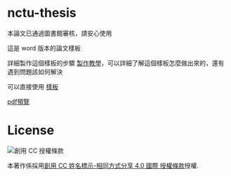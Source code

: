 # nctu-thesis

本論文已通過圖書館審核，請安心使用

這是 word 版本的論文樣板

詳細製作這個樣板的步驟 [製作教學](./tutorial)，可以詳細了解這個樣板怎麼做出來的，還有遇到問題該如何解決

可以直接使用 [樣板](./master-thesis.docx)

[pdf預覽](./master-thesis.pdf)

# License

![創用 CC 授權條款](https://i.creativecommons.org/l/by-sa/4.0/88x31.png)

本著作係採用[創用 CC 姓名標示-相同方式分享 4.0 國際 授權條款](http://creativecommons.org/licenses/by-sa/4.0/)授權.
